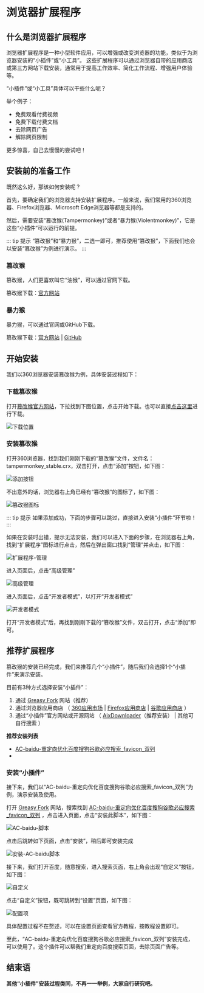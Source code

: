 # 浏览器扩展程序

## 什么是浏览器扩展程序

浏览器扩展程序是一种小型软件应用，可以增强或改变浏览器的功能，类似于为浏览器安装的“小插件”或“小工具”。‌ 这些扩展程序可以通过浏览器自带的应用商店或第三方网站下载安装，通常用于提高工作效率、简化工作流程、增强用户体验等。

“小插件”或“小工具”具体可以干些什么呢？

举个例子：

- 免费观看付费视频
- 免费下载付费文档
- 去除网页广告
- 解除网页限制

更多惊喜，自己去慢慢的尝试吧！

## 安装前的准备工作

既然这么好，那该如何安装呢？

首先，要确定我们的浏览器支持安装扩展程序。一般来说，我们常用的360浏览器、Firefox浏览器、Microsoft Edge浏览器等都是支持的。

然后，需要安装“篡改猴(Tampermonkey)”或者“暴力猴(Violentmonkey)”，它是这些“小插件”可以运行的前提。

::: tip 提示
“篡改猴”和“暴力猴”，二选一即可，推荐使用“篡改猴”，下面我们也会以安装“篡改猴”为例进行演示。
:::

### 篡改猴

篡改猴，人们更喜欢叫它“油猴”，可以通过官网下载。

篡改猴下载：[官方网站](https://violentmonkey.github.io/)

### 暴力猴

暴力猴，可以通过官网或GitHub下载。

篡改猴下载：[官方网站](https://www.tampermonkey.net/index.php?browser=chrome) | [GitHub](https://github.com/violentmonkey/violentmonkey)

## 开始安装

我们以360浏览器安装篡改猴为例，具体安装过程如下：

### 下载篡改猴 

打开[篡改猴官方网站](https://violentmonkey.github.io/)，下拉找到下图位置，点击开始下载。也可以直接[点击这里](https://data.tampermonkey.net/tampermonkey_stable.crx)进行下载。

![下载位置](https://img.qxiansen.online/file/AgACAgUAAyEGAASG4H8TAAMNZ393x5gfMfhv1vCv6SVM-Qj8d_0AAj3GMRvMgvhXeI9KIGxapCcBAAMCAAN5AAM2BA.png)

### 安装篡改猴

打开360浏览器，找到我们刚刚下载的“篡改猴”文件，文件名：tampermonkey_stable.crx，双击打开，点击“添加”按钮，如下图：

![添加按钮](https://img.qxiansen.online/file/AgACAgUAAyEGAASG4H8TAAMSZ39-KPY-Fk3Cv5opp9cicwtVgisAAlrGMRvMgvhXtCmG_h4ppyABAAMCAAN4AAM2BA.png)

不出意外的话，浏览器右上角已经有“篡改猴”的图标了，如下图：

![篡改猴图标](https://img.qxiansen.online/file/AgACAgUAAyEGAASG4H8TAAMTZ39-xY8sUBcgeUqnh-m0VAUjRtAAAmDGMRvMgvhXBPOu7-KvSwABAQADAgADeAADNgQ.png)

::: tip 提示
如果添加成功，下面的步骤可以跳过，直接进入安装“小插件”环节啦！
:::

如果在安装时出错，提示无法安装，我们可以进入下面的步骤，在浏览器右上角，找到“扩展程序”图标进行点击，然后在弹出窗口找到“管理”并点击，如下图：

![扩展程序-管理](https://img.qxiansen.online/file/AgACAgUAAyEGAASG4H8TAAMOZ397clD9nQMt6a26-UceiEOoSw0AAkvGMRvMgvhXmP56QgqIc2sBAAMCAAN4AAM2BA.png)

进入页面后，点击“高级管理”

![高级管理](https://img.qxiansen.online/file/AgACAgUAAyEGAASG4H8TAAMPZ398ESmVu5XYODCfElc-JObvO7MAAk3GMRvMgvhXLd3WRut1LQgBAAMCAAN5AAM2BA.png)

进入页面后，点击“开发者模式”，以打开“开发者模式”

![开发者模式](https://img.qxiansen.online/file/AgACAgUAAyEGAASG4H8TAAMRZ399rQuV_NNAtcx4BjHmljKowGQAAlfGMRvMgvhXgcvx2RV-iHMBAAMCAAN3AAM2BA.png)

打开“开发者模式”后，再找到刚刚下载的“篡改猴”文件，双击打开，点击“添加”即可。

## 推荐扩展程序

篡改猴的安装已经完成，我们来推荐几个“小插件”，随后我们会选择1个“小插件”来演示安装。

目前有3种方式选择安装“小插件”：

1. 通过 [Greasy Fork](https://greasyfork.org/zh-CN) 网站（推荐）
2. 通过浏览器应用商店 （ [360应用市场](https://ext.se.360.cn/#/home) | [Firefox应用商店](https://addons.mozilla.org/zh-CN/firefox/) | [谷歌应用商店](https://chromewebstore.google.com/) ）
3. 通过“小插件”官方网站或开源网站 （ [AixDownloader](https://aixdownloader.com/)（推荐安装） | 其他可自行搜索 ）

**推荐安装列表**

- [AC-baidu-重定向优化百度搜狗谷歌必应搜索_favicon_双列](https://greasyfork.org/zh-CN/scripts/14178-ac-baidu-%E9%87%8D%E5%AE%9A%E5%90%91%E4%BC%98%E5%8C%96%E7%99%BE%E5%BA%A6%E6%90%9C%E7%8B%97%E8%B0%B7%E6%AD%8C%E5%BF%85%E5%BA%94%E6%90%9C%E7%B4%A2-favicon-%E5%8F%8C%E5%88%97)
- 

### 安装“小插件”

接下来，我们以“AC-baidu-重定向优化百度搜狗谷歌必应搜索_favicon_双列”为例，演示安装及使用。

打开 [Greasy Fork](https://greasyfork.org/zh-CN) 网站，搜索找到 [AC-baidu-重定向优化百度搜狗谷歌必应搜索_favicon_双列](https://greasyfork.org/zh-CN/scripts/14178-ac-baidu-%E9%87%8D%E5%AE%9A%E5%90%91%E4%BC%98%E5%8C%96%E7%99%BE%E5%BA%A6%E6%90%9C%E7%8B%97%E8%B0%B7%E6%AD%8C%E5%BF%85%E5%BA%94%E6%90%9C%E7%B4%A2-favicon-%E5%8F%8C%E5%88%97)
，点击进入页面，点击“安装此脚本”，如下图：

![AC-baidu-脚本](https://img.qxiansen.online/file/AgACAgUAAyEGAASG4H8TAAMUZ3-JB8Z9ysciWUjxIESSRsstNQIAArrGMRvMgvhXsOWAftWsY1cBAAMCAAN5AAM2BA.png)

点击后跳转如下页面，点击“安装”，稍后即可安装完成

![安装-AC-baidu脚本](https://img.qxiansen.online/file/AgACAgUAAyEGAASG4H8TAAMVZ3-JV2Zk_TDVgKq3lmid1qzbpuQAAr3GMRvMgvhXHjH8WA2QtYoBAAMCAAN5AAM2BA.png)

接下来，我们打开百度，随意搜索，进入搜索页面，右上角会出现“自定义”按钮，如下图：

![自定义](https://img.qxiansen.online/file/AgACAgUAAyEGAASG4H8TAAMWZ3-KhiSGsvjtkIKOihGWK7idgswAAsDGMRvMgvhX3YFvbPQzzlkBAAMCAAN3AAM2BA.png)

点击“自定义”按钮，既可跳转到“设置”页面，如下图：

![配置项](https://img.qxiansen.online/file/AgACAgUAAyEGAASG4H8TAAMXZ3-LCK0aCgwmzN-aD8GhNEanPtsAAsPGMRvMgvhXGHIMqKeJAAEHAQADAgADdwADNgQ.png)

具体配置过程不在赘述，可以在设置页面查看官方教程，按教程设置即可。

至此，“AC-baidu-重定向优化百度搜狗谷歌必应搜索_favicon_双列”安装完成，可以使用了。这个插件可以帮我们重定向百度搜索页面，去除页面广告等。

## 结束语

**其他“小插件”安装过程类同，不再一一举例，大家自行研究吧。**